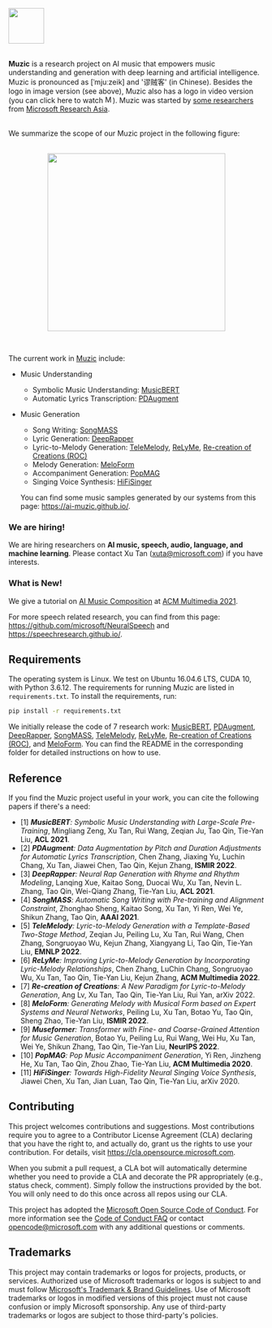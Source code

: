 <br/>
<a href="https://github.com/microsoft/muzic"><img src="img/logo_gradient.png" height="70"> </a>
<br/>
<br/>

**Muzic** is a research project on AI music that empowers music understanding and generation with deep learning and artificial intelligence. 
Muzic is pronounced as [ˈmjuːzeik] and '谬贼客' (in Chinese). Besides the logo in image version (see above), Muzic also has a logo in video version (you can click here to watch <a href="https://ai-muzic.github.io/muzic_logo/"><img src="img/muzic_video_logo.PNG" title="Muzic Video Logo" height="15"/></a>). Muzic was started by [some researchers](https://www.microsoft.com/en-us/research/project/ai-music/) from [Microsoft Research Asia](https://www.microsoft.com/en-us/research/lab/microsoft-research-asia/).  



<!-- [![Muzic Video Logo](img/muzic_video_logo.PNG)](https://ai-muzic.github.io/muzic_logo/ "Muzic Video Logo") -->
  

 

<br/>
We summarize the scope of our Muzic project in the following figure:
<br/><br/>
<p align="center">
<a href="https://github.com/microsoft/muzic">
  <img src="img/concept_map_new.png" height="350"/>
</a>
</p>
<br/>


The current work in [Muzic](https://www.microsoft.com/en-us/research/project/ai-music/) include:
* Music Understanding
  + Symbolic Music Understanding: [MusicBERT](https://arxiv.org/pdf/2106.05630.pdf)
  + Automatic Lyrics Transcription: [PDAugment](https://arxiv.org/pdf/2109.07940.pdf) 
* Music Generation
  + Song Writing: [SongMASS](https://arxiv.org/pdf/2012.05168.pdf)
  + Lyric Generation: [DeepRapper](https://arxiv.org/pdf/2107.01875.pdf)
  + Lyric-to-Melody Generation: [TeleMelody](https://arxiv.org/pdf/2109.09617.pdf), [ReLyMe](https://arxiv.org/pdf/2207.05688.pdf), [Re-creation of Creations (ROC)](https://arxiv.org/pdf/2208.05697.pdf)
  + Melody Generation: [MeloForm](https://arxiv.org/pdf/2208.14345.pdf)
  + Accompaniment Generation: [PopMAG](https://arxiv.org/pdf/2008.07703.pdf)
  + Singing Voice Synthesis: [HiFiSinger](https://arxiv.org/pdf/2009.01776.pdf)


  You can find some music samples generated by our systems from this page: https://ai-muzic.github.io/.


### We are hiring! 
We are hiring researchers on **AI music, speech, audio, language, and machine learning**. Please contact Xu Tan (xuta@microsoft.com) if you have interests. 


### What is New!
We give a tutorial on [AI Music Composition](https://www.microsoft.com/en-us/research/uploads/prod/2021/10/Tutorial-on-AI-Music-Composition-@ACM-MM-2021.pdf) at [ACM Multimedia 2021](https://2021.acmmm.org/).

For more speech related research, you can find from this page: https://github.com/microsoft/NeuralSpeech and https://speechresearch.github.io/.



## Requirements

The operating system is Linux. We test on Ubuntu 16.04.6 LTS, CUDA 10, with Python 3.6.12. The requirements for running Muzic are listed in `requirements.txt`. To install the requirements, run:
```bash
pip install -r requirements.txt
```
We initially release the code of 7 research work: [MusicBERT](musicbert), [PDAugment](pdaugment), [DeepRapper](deeprapper), [SongMASS](songmass), [TeleMelody](telemelody), [ReLyMe](relyme), [Re-creation of Creations (ROC)](roc), and [MeloForm](meloform). You can find the README in the corresponding folder for detailed instructions on how to use. 



## Reference

If you find the Muzic project useful in your work, you can cite the following papers if there's a need:

* [1] ***MusicBERT**: Symbolic Music Understanding with Large-Scale Pre-Training*, Mingliang Zeng, Xu Tan, Rui Wang, Zeqian Ju, Tao Qin, Tie-Yan Liu, **ACL 2021**.  
* [2] ***PDAugment**: Data Augmentation by Pitch and Duration Adjustments for Automatic Lyrics Transcription*, Chen Zhang, Jiaxing Yu, Luchin Chang, Xu Tan, Jiawei Chen, Tao Qin, Kejun Zhang, **ISMIR 2022**.
* [3] ***DeepRapper**: Neural Rap Generation with Rhyme and Rhythm Modeling*, Lanqing Xue, Kaitao Song, Duocai Wu, Xu Tan, Nevin L. Zhang, Tao Qin, Wei-Qiang Zhang, Tie-Yan Liu, **ACL 2021**. 
* [4] ***SongMASS**: Automatic Song Writing with Pre-training and Alignment Constraint*, Zhonghao Sheng, Kaitao Song, Xu Tan, Yi Ren, Wei Ye, Shikun Zhang, Tao Qin, **AAAI 2021**.
* [5] ***TeleMelody**: Lyric-to-Melody Generation with a Template-Based Two-Stage Method*, Zeqian Ju, Peiling Lu, Xu Tan, Rui Wang, Chen Zhang, Songruoyao Wu, Kejun Zhang, Xiangyang Li, Tao Qin, Tie-Yan Liu, **EMNLP 2022**.
* [6] ***ReLyMe**: Improving Lyric-to-Melody Generation by Incorporating Lyric-Melody Relationships*, Chen Zhang, LuChin Chang, Songruoyao Wu, Xu Tan, Tao Qin, Tie-Yan Liu, Kejun Zhang, **ACM Multimedia 2022**.
* [7] ***Re-creation of Creations**: A New Paradigm for Lyric-to-Melody Generation*, Ang Lv, Xu Tan, Tao Qin, Tie-Yan Liu, Rui Yan, arXiv 2022. 
* [8] ***MeloForm**: Generating Melody with Musical Form based on Expert Systems and Neural Networks*, Peiling Lu, Xu Tan, Botao Yu, Tao Qin, Sheng Zhao, Tie-Yan Liu, **ISMIR 2022**. 
* [9] ***Museformer**: Transformer with Fine- and Coarse-Grained Attention for Music Generation*, Botao Yu, Peiling Lu, Rui Wang, Wei Hu, Xu Tan, Wei Ye, Shikun Zhang, Tao Qin, Tie-Yan Liu, **NeurIPS 2022**.
* [10] ***PopMAG**: Pop Music Accompaniment Generation*, Yi Ren, Jinzheng He, Xu Tan, Tao Qin, Zhou Zhao, Tie-Yan Liu, **ACM Multimedia 2020**.
* [11] ***HiFiSinger**: Towards High-Fidelity Neural Singing Voice Synthesis*, Jiawei Chen, Xu Tan, Jian Luan, Tao Qin, Tie-Yan Liu, arXiv 2020.


## Contributing

This project welcomes contributions and suggestions.  Most contributions require you to agree to a
Contributor License Agreement (CLA) declaring that you have the right to, and actually do, grant us
the rights to use your contribution. For details, visit https://cla.opensource.microsoft.com.

When you submit a pull request, a CLA bot will automatically determine whether you need to provide
a CLA and decorate the PR appropriately (e.g., status check, comment). Simply follow the instructions
provided by the bot. You will only need to do this once across all repos using our CLA.

This project has adopted the [Microsoft Open Source Code of Conduct](https://opensource.microsoft.com/codeofconduct/).
For more information see the [Code of Conduct FAQ](https://opensource.microsoft.com/codeofconduct/faq/) or
contact [opencode@microsoft.com](mailto:opencode@microsoft.com) with any additional questions or comments.

## Trademarks

This project may contain trademarks or logos for projects, products, or services. Authorized use of Microsoft 
trademarks or logos is subject to and must follow 
[Microsoft's Trademark & Brand Guidelines](https://www.microsoft.com/en-us/legal/intellectualproperty/trademarks/usage/general).
Use of Microsoft trademarks or logos in modified versions of this project must not cause confusion or imply Microsoft sponsorship.
Any use of third-party trademarks or logos are subject to those third-party's policies.
